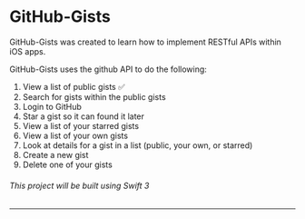 # GitHub-Gists

GitHub-Gists was created to learn how to implement RESTful APIs within iOS apps.

GitHub-Gists uses the github API to do the following:

1. View a list of public gists :white_check_mark:
2. Search for gists within the public gists
3. Login to GitHub
4. Star a gist so it can found it later
5. View a list of your starred gists
6. View a list of your own gists
7. Look at details for a gist in a list (public, your own, or starred)
8. Create a new gist
9. Delete one of your gists

###### This project will be built using Swift 3

***